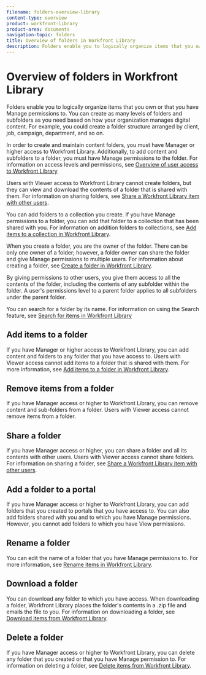 ```yaml
---
filename: folders-overview-library
content-type: overview
product: workfront-library
product-area: documents
navigation-topic: folders
title: Overview of folders in Workfront Library
description: Folders enable you to logically organize items that you own or that you have Manage permissions to. You can create as many levels of folders and subfolders as you need based on how your organization manages digital content. For example, you could create a folder structure arranged by client, job, campaign, department, and so on.
---
```


# Overview of folders in Workfront Library

Folders enable you to logically organize items that you own or that you have Manage permissions to.&nbsp;You can create as many levels of folders and subfolders as you need based on how your organization manages digital content. For example, you could create a folder structure arranged by client, job, campaign, department, and so on.

In order to create and maintain content folders, you must have Manager or higher access to Workfront Library. Additionally, to add content and subfolders to a folder, you must have Manage permissions to the folder. For information on access levels and permissions, see [Overview of user access to Workfront Library](../../../workfront-library/administration-and-setup/user-access/user-access-overview.md)

Users with Viewer access to Workfront Library cannot create folders, but they can view and download the contents of a folder that is shared with them. For information on sharing folders, see [Share a Workfront Library item with other users](../../../workfront-library/content-management/share-an-asset-with-users.md).

You can add folders to a collection you create. If you have Manage permissions to a folder, you can add that folder to a collection that has been shared with you. For information on addition folders to collections, see [Add items to a collection in Workfront Library](../../../workfront-library/content-management/collections/add-items-to-a-collection.md).

When you create a folder, you are the owner of the folder. There can be only one owner of a folder; however, a folder owner can share the folder and give Manage permissions to multiple users.&nbsp;For information about creating a folder, see [Create a folder in Workfront Library](../../../workfront-library/content-management/folders/create-a-folder-library.md).

By giving permissions to other users, you give them access to all the contents of the folder, including the contents of any subfolder within the folder. A user's permissions level to a parent folder applies to all subfolders under the parent folder.

You can search for a folder by its name. For information on using the Search feature, see [Search for items in Workfront Library](../../../workfront-library/content-management/basics/search-for-items-in-workfront-library.md)

## Add items to a folder

If you have Manager or higher access to Workfront Library, you can add content and folders to any folder that you have access to. Users with Viewer access cannot add items to a folder that is shared with them. For more information, see [Add items to a folder in Workfront Library](../../../workfront-library/content-management/folders/add-items-to-a-folder-library.md).

## Remove items from a folder

If you have Manager access or higher to Workfront Library, you can remove content and sub-folders from a folder. Users with Viewer access cannot remove items from a folder. 

<!--
<MadCap:conditionalText data-mc-conditions="QuicksilverOrClassic.Draft mode">
For more information, see
<a href="../../../workfront-library/content-management/folders/remove-items-from-a-folder.md" class="MCXref xref" xrefformat="{para}">Remove items from a folder in Workfront Library</a>.
</MadCap:conditionalText>
-->

## Share a folder

If you have Manager access or higher, you can share a folder and all its contents with other users. Users with Viewer access cannot share folders. For information on sharing a folder, see [Share a Workfront Library item with other users](../../../workfront-library/content-management/share-an-asset-with-users.md).

## Add a folder to a portal

If you have Manager access or higher to Workfront Library, you can add folders that you created to portals that you have access to. You can also add folders shared with you and to which you have Manage permissions. However, you cannot add folders to which you have View permissions.

<!--
<MadCap:conditionalText data-mc-conditions="QuicksilverOrClassic.Draft mode">
For more information, see .
</MadCap:conditionalText>
-->

## Rename a folder

You can edit the name of a folder that you have Manage permissions to. For more information, see [Rename items in Workfront Library](../../../workfront-library/content-management/rename-items.md).

## Download a folder

You can download any folder to which you have access. When downloading a folder, Workfront Library places the folder's contents in a .zip file and emails the file to you. For information on downloading a folder, see [Download items from Workfront Library](../../../workfront-library/content-management/basics/download-content-from-library.md).

## Delete a folder

If you have Manager access or higher to Workfront Library, you can delete any folder that you created or that you have Manage permission to. For information on deleting a folder, see [Delete items from Workfront Library](../../../workfront-library/content-management/delete-items.md).
